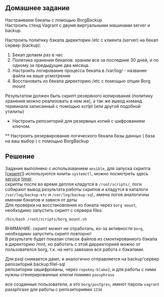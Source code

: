 ## Домашнее задание
Настраиваем бэкапы с помощью BorgBackup  
Настроить стенд Vagrant с двумя виртуальными машинами server и backup.  
  
Настроить политику бэкапа директории /etc с клиента (server) на бекап сервер (backup):  
1) Бекап делаем раз в час  
2) Политика хранения бекапов: храним все за последние 30 дней, и по одному за предыдущие два месяца.  
3) Настроить логирование процесса бекапа в /var/log/ - название файла на ваше усмотрение  
4) Восстановить из бекапа директорию /etc с помощью опции Borg mount  
  
Результатом должен быть скрипт резервного копирования (политику хранения можно реализовать в нем же), а так же вывод команд терминала записанный с помощью script (или другой подобной утилиты)  
  
* Настроить репозиторий для резервных копий с шифрованием ключом.  
  
** Настроить резервирование логического бекапа базы данных ( база на ваш выбор ) с помощью BorgBackup  

## Решение 
Задание выполнено с использованием `ansible`, для запуска скрипта [[скрипт]](https://github.com/dbudakov/17.backup/blob/master/homework/scripts/backup-data.sh)) используются юниты `systemctl`, можно посмотреть здесь [service](https://github.com/dbudakov/17.backup/blob/master/homework/roles/templates/borg_backup.service) [timer](https://github.com/dbudakov/17.backup/blob/master/homework/roles/templates/borg_backup.timer).    
скрипты после во время деплоя кладутся в `/root/scripts/`, логи собирают вывод результата работы скрипов и кладутся в каталоги `/var/log/backup-etc` и `/var/log/backup-sql`, имена логов аналогичны именам бэкапов и завися от даты  
Для проверки на восстановление из бэкапа через `borg mount`, необходимо запустить скрипт с сервера files:  
```
/bin/bash /root/scripts/borg_mount.sh
```
ВНИМАНИЕ: скрипт может не отработать, из-за активности `borg`, необходимо запустить скрипт повторно!   
В результате будет показан список файлов из смонтированного бэкапа в директорию /mnt, но работать с этой дирректорией можно от пользователся borg, т.к. на него завязана вся работа с бэкапами.   

Для psql снимается дамп, и аналогично отправляется на backup'сервер репозиторий backup:filel-sql    
репозитории зашифрованы, через `repokey-blake2`, и для работы с ними нужны сгенерированные ключи помимо `passphrase`    

все созданные пользователи, а это `borg/postgres`, имеют пароль `vagrant`  
passphrase для работы с репозиториями `1234`  
